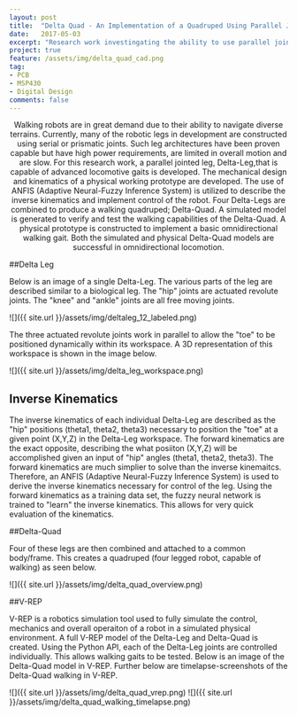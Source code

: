```yaml
---
layout: post
title:  "Delta Quad - An Implementation of a Quadruped Using Parallel Jointed Leg Architecture"
date:   2017-05-03
excerpt: "Research work investingating the ability to use parallel jointed legs in walking applications."
project: true
feature: /assets/img/delta_quad_cad.png
tag:
- PCB 
- MSP430
- Digital Design
comments: false
---
```

    
<center>Walking robots are in great demand due to their ability to navigate diverse terrains. Currently, many of the robotic legs in development are constructed using serial or prismatic joints. Such leg architectures have been proven capable but have high power requirements, are limited in overall motion and are slow. For this research work, a parallel jointed leg, Delta-Leg,that is capable of advanced locomotive gaits is developed. The mechanical design and kinematics of a physical working prototype are developed. The use of ANFIS (Adaptive Neural-Fuzzy Inference System) is utilized to describe the inverse kinematics and implement control of the robot. Four Delta-Legs are combined to produce a walking quadruped; Delta-Quad. A simulated model is generated to verify and test the walking capabilities of the Delta-Quad. A physical prototype is constructed to implement a basic omnidirectional walking gait. Both the simulated and physical Delta-Quad models are successful in omnidirectional locomotion. </center>

##Delta Leg

Below is an image of a single Delta-Leg. The various parts of the leg are described similar to a biological leg. The "hip" joints are actuated revolute joints. The "knee" and "ankle" joints are all free moving joints.

![]({{ site.url }}/assets/img/deltaleg_12_labeled.png)

The three actuated revolute joints work in parallel to allow the "toe" to be positioned dynamically within its workspace. A 3D representation of this workspace is shown in the image below. 
   
![]({{ site.url }}/assets/img/delta_leg_workspace.png)

## Inverse Kinematics

The inverse kinematics of each individual Delta-Leg are described as the "hip" positions (theta1, theta2, theta3) necessary to position the "toe" at a given point (X,Y,Z) in the Delta-Leg workspace. The forward kinematics are the exact opposite, describing the what posiiton (X,Y,Z) will be accomplished given an input of "hip" angles (theta1, theta2, theta3). The forward kinematics are much simplier to solve than the inverse kinemaitcs. Therefore, an ANFIS (Adaptive Neural-Fuzzy Inference System) is used to derive the inverse kinematics necessary for control of the leg. Using the forward kinematics as a training data set, the fuzzy neural network is trained to "learn" the inverse kinematics. This allows for very quick evaluation of the kinematics. 

##Delta-Quad

Four of these legs are then combined and attached to a common body/frame. This creates a quadruped (four legged robot, capable of walking) as seen below.

![]({{ site.url }}/assets/img/delta_quad_overview.png)

##V-REP

V-REP is a robotics simulation tool used to fully simulate the control, mechanics and overall operaiton of a robot in a simulated physical environment. A full V-REP model of the Delta-Leg and Delta-Quad is created. Using the Python API, each of the Delta-Leg joints are controlled individually. This allows walking gaits to be tested. Below is an image of the Delta-Quad model in V-REP. Further below are timelapse-screenshots of the Delta-Quad walking in V-REP. 

![]({{ site.url }}/assets/img/delta_quad_vrep.png)
![]({{ site.url }}/assets/img/delta_quad_walking_timelapse.png)



   